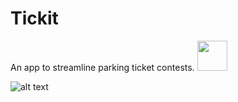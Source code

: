 # Tickit

An app to streamline parking ticket contests.
<img src="https://lh3.googleusercontent.com/pw/ACtC-3c4FC1xpHrUOSEfWwhfWMABfPqM8NpQJVSUuRKps6Iyxt-tX5BL_VcEOcUxsjzz4wkwnXhWZfMSLlPDK6XIzuCanHum4MhTLLVqCNVr3wgPfnagrOifbI2fidpmXQtWHsfSjx6TUAIGr9RRyCMrEjH-=w551-h978-no" width="48">

![alt text](https://lh3.googleusercontent.com/pw/ACtC-3c4FC1xpHrUOSEfWwhfWMABfPqM8NpQJVSUuRKps6Iyxt-tX5BL_VcEOcUxsjzz4wkwnXhWZfMSLlPDK6XIzuCanHum4MhTLLVqCNVr3wgPfnagrOifbI2fidpmXQtWHsfSjx6TUAIGr9RRyCMrEjH-=w551-h978-no)




